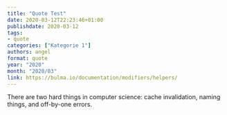 ```yaml
---
title: "Quote Test"
date: 2020-03-12T22:23:46+01:00
publishdate: 2020-03-12
tags:
- quote
categories: ["Kategorie 1"]
authors: angel
format: quote
year: "2020"
month: "2020/03"
link: https://bulma.io/documentation/modifiers/helpers/
---
```


There are two hard things in computer science: cache invalidation, naming things, and off-by-one errors.
